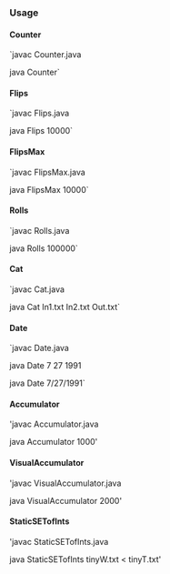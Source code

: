 ### Usage

#### Counter

`javac Counter.java

java Counter`

#### Flips

`javac Flips.java

java Flips 10000`

#### FlipsMax

`javac FlipsMax.java

java FlipsMax 10000`

#### Rolls

`javac Rolls.java

java Rolls 100000`

#### Cat

`javac Cat.java

java Cat In1.txt In2.txt Out.txt`

#### Date

`javac Date.java

java Date 7 27 1991

java Date 7/27/1991`

#### Accumulator

'javac Accumulator.java

java Accumulator 1000'

#### VisualAccumulator

'javac VisualAccumulator.java

java VisualAccumulator 2000'

#### StaticSETofInts

'javac StaticSETofInts.java

java StaticSETofInts tinyW.txt < tinyT.txt'